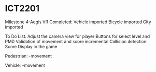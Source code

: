 # ICT2201
Milestone 4-Aegis VR
Completed:
Vehicle imported
Bicycle imported
City imported

To Do List:
Adjust the camera view for player
Buttons for select level and PMD
Validation of movement and score incremental 
Collision detection 
Score Display in the game


Pedestrian:
-movement
 

Vehicle:
-movement






